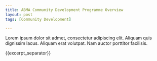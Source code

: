 ```yaml
---
title: ABMA Community Development Programme Overview
layout: post
tags: [Community Development]

---
```

Lorem ipsum dolor sit admet, consectetur adipiscing elit. Aliquam quis dignissim lacus. Aliquam erat volutpat. Nam auctor porttitor facilisis. 

{{excerpt_separator}}
